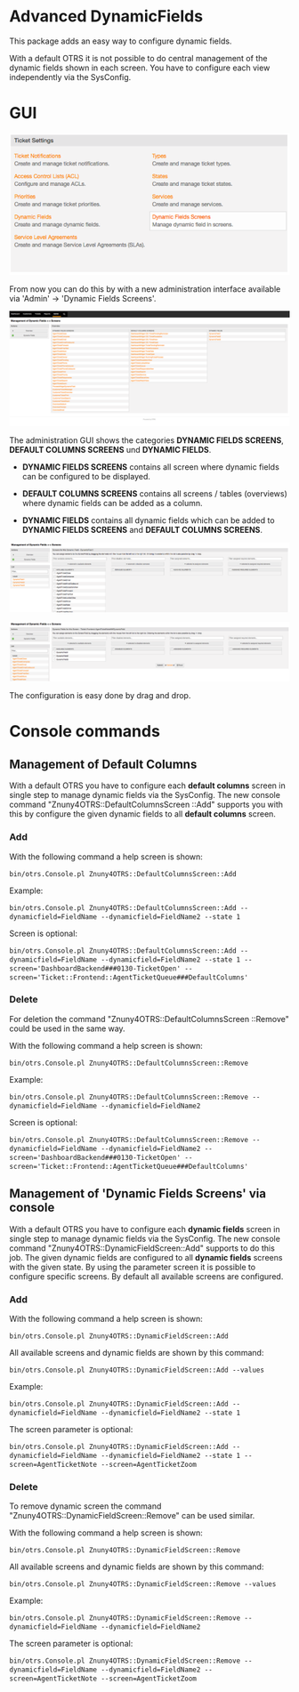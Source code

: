 # Advanced DynamicFields

This package adds an easy way to configure dynamic fields.

With a default OTRS it is not possible to do central management of the dynamic fields shown in each screen. You have to configure each view independently via the SysConfig.

# GUI

![Dynamic Fields Screens](doc/en/images/Admin.png)

From now you can do this by with a new administration interface available via 'Admin' -> 'Dynamic Fields Screens'.

![AdminDynamicFieldScreen](doc/en/images/AdminDynamicFieldScreen.png)

The administration GUI shows the categories **DYNAMIC FIELDS SCREENS**, **DEFAULT COLUMNS SCREENS**  und **DYNAMIC FIELDS**.

 * **DYNAMIC FIELDS SCREENS**
 contains all screen where dynamic fields can be configured to be displayed.

 * **DEFAULT COLUMNS SCREENS**
 contains all screens / tables (overviews) where dynamic fields can be added as a column.

 * **DYNAMIC FIELDS**
 contains all dynamic fields which can be added to **DYNAMIC FIELDS SCREENS** and **DEFAULT COLUMNS SCREENS**.

![AdminDynamicFieldScreenEditDynamicField](doc/en/images/AdminDynamicFieldScreenEditDynamicField.png)

![AdminDynamicFieldScreenEditScreen](doc/en/images/AdminDynamicFieldScreenEditScreen.png)

The configuration is easy done by drag and drop.


# Console commands

## Management of Default Columns

With a default OTRS you have to configure each **default columns** screen in single step to manage dynamic fields via the SysConfig.
The new console command "Znuny4OTRS::DefaultColumnsScreen ::Add" supports you with this by configure the given dynamic fields to all **default columns** screen.

### Add

With the following command a help screen is shown:
```
bin/otrs.Console.pl Znuny4OTRS::DefaultColumnsScreen::Add
```

Example:
```
bin/otrs.Console.pl Znuny4OTRS::DefaultColumnsScreen::Add --dynamicfield=FieldName --dynamicfield=FieldName2 --state 1
```

Screen is optional:
```
bin/otrs.Console.pl Znuny4OTRS::DefaultColumnsScreen::Add --dynamicfield=FieldName --dynamicfield=FieldName2 --state 1 --screen='DashboardBackend###0130-TicketOpen' --screen='Ticket::Frontend::AgentTicketQueue###DefaultColumns'
```

### Delete

For deletion the command "Znuny4OTRS::DefaultColumnsScreen ::Remove" could be used in the same way.

With the following command a help screen is shown:
```
bin/otrs.Console.pl Znuny4OTRS::DefaultColumnsScreen::Remove
```

Example:
```
bin/otrs.Console.pl Znuny4OTRS::DefaultColumnsScreen::Remove --dynamicfield=FieldName --dynamicfield=FieldName2
```

Screen is optional:
```
bin/otrs.Console.pl Znuny4OTRS::DefaultColumnsScreen::Remove --dynamicfield=FieldName --dynamicfield=FieldName2 --screen='DashboardBackend###0130-TicketOpen' --screen='Ticket::Frontend::AgentTicketQueue###DefaultColumns'
```


## Management of 'Dynamic Fields Screens' via console

With a default OTRS you have to configure each **dynamic fields** screen in single step to manage dynamic fields via the SysConfig. The new console command "Znuny4OTRS::DynamicFieldScreen::Add" supports to do this job. The given dynamic fields are configured to all **dynamic fields** screens with the given state.
By using the parameter screen it is possible to configure specific screens. By default all available screens are configured.

### Add

With the following command a help screen is shown:
```
bin/otrs.Console.pl Znuny4OTRS::DynamicFieldScreen::Add
```

All available screens and dynamic fields are shown by this command:
```
bin/otrs.Console.pl Znuny4OTRS::DynamicFieldScreen::Add --values
```

Example:
```
bin/otrs.Console.pl Znuny4OTRS::DynamicFieldScreen::Add --dynamicfield=FieldName --dynamicfield=FieldName2 --state 1
```

The screen parameter is optional:
```
bin/otrs.Console.pl Znuny4OTRS::DynamicFieldScreen::Add --dynamicfield=FieldName --dynamicfield=FieldName2 --state 1 --screen=AgentTicketNote --screen=AgentTicketZoom
```

### Delete

To remove dynamic screen the command "Znuny4OTRS::DynamicFieldScreen::Remove" can be used similar.

With the following command a help screen is shown:
```
bin/otrs.Console.pl Znuny4OTRS::DynamicFieldScreen::Remove
```

All available screens and dynamic fields are shown by this command:
```
bin/otrs.Console.pl Znuny4OTRS::DynamicFieldScreen::Remove --values
```

Example:
```
bin/otrs.Console.pl Znuny4OTRS::DynamicFieldScreen::Remove --dynamicfield=FieldName --dynamicfield=FieldName2
```

The screen parameter is optional:
```
bin/otrs.Console.pl Znuny4OTRS::DynamicFieldScreen::Remove --dynamicfield=FieldName --dynamicfield=FieldName2 --screen=AgentTicketNote --screen=AgentTicketZoom
```
